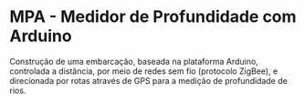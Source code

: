 MPA - Medidor de Profundidade com Arduino
=========================================

Construção de uma embarcação, baseada na plataforma Arduino, controlada a distância, por meio de redes 
sem fio (protocolo ZigBee), e direcionada por rotas através de GPS para a medição de profundidade de rios.
